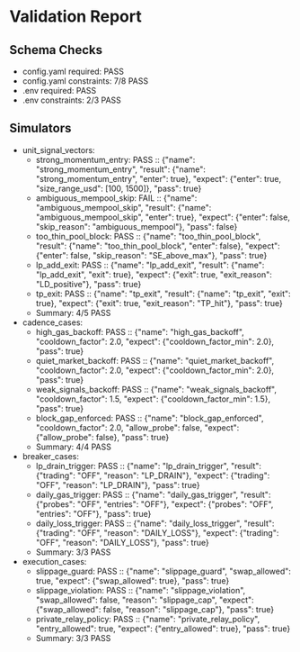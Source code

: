 # Validation Report


## Schema Checks

- config.yaml required: PASS
- config.yaml constraints: 7/8 PASS
- .env required: PASS
- .env constraints: 2/3 PASS

## Simulators

- unit_signal_vectors:
  - strong_momentum_entry: PASS :: {"name": "strong_momentum_entry", "result": {"name": "strong_momentum_entry", "enter": true}, "expect": {"enter": true, "size_range_usd": [100, 1500]}, "pass": true}
  - ambiguous_mempool_skip: FAIL :: {"name": "ambiguous_mempool_skip", "result": {"name": "ambiguous_mempool_skip", "enter": true}, "expect": {"enter": false, "skip_reason": "ambiguous_mempool"}, "pass": false}
  - too_thin_pool_block: PASS :: {"name": "too_thin_pool_block", "result": {"name": "too_thin_pool_block", "enter": false}, "expect": {"enter": false, "skip_reason": "SE_above_max"}, "pass": true}
  - lp_add_exit: PASS :: {"name": "lp_add_exit", "result": {"name": "lp_add_exit", "exit": true}, "expect": {"exit": true, "exit_reason": "LD_positive"}, "pass": true}
  - tp_exit: PASS :: {"name": "tp_exit", "result": {"name": "tp_exit", "exit": true}, "expect": {"exit": true, "exit_reason": "TP_hit"}, "pass": true}
  - Summary: 4/5 PASS
- cadence_cases:
  - high_gas_backoff: PASS :: {"name": "high_gas_backoff", "cooldown_factor": 2.0, "expect": {"cooldown_factor_min": 2.0}, "pass": true}
  - quiet_market_backoff: PASS :: {"name": "quiet_market_backoff", "cooldown_factor": 2.0, "expect": {"cooldown_factor_min": 2.0}, "pass": true}
  - weak_signals_backoff: PASS :: {"name": "weak_signals_backoff", "cooldown_factor": 1.5, "expect": {"cooldown_factor_min": 1.5}, "pass": true}
  - block_gap_enforced: PASS :: {"name": "block_gap_enforced", "cooldown_factor": 2.0, "allow_probe": false, "expect": {"allow_probe": false}, "pass": true}
  - Summary: 4/4 PASS
- breaker_cases:
  - lp_drain_trigger: PASS :: {"name": "lp_drain_trigger", "result": {"trading": "OFF", "reason": "LP_DRAIN"}, "expect": {"trading": "OFF", "reason": "LP_DRAIN"}, "pass": true}
  - daily_gas_trigger: PASS :: {"name": "daily_gas_trigger", "result": {"probes": "OFF", "entries": "OFF"}, "expect": {"probes": "OFF", "entries": "OFF"}, "pass": true}
  - daily_loss_trigger: PASS :: {"name": "daily_loss_trigger", "result": {"trading": "OFF", "reason": "DAILY_LOSS"}, "expect": {"trading": "OFF", "reason": "DAILY_LOSS"}, "pass": true}
  - Summary: 3/3 PASS
- execution_cases:
  - slippage_guard: PASS :: {"name": "slippage_guard", "swap_allowed": true, "expect": {"swap_allowed": true}, "pass": true}
  - slippage_violation: PASS :: {"name": "slippage_violation", "swap_allowed": false, "reason": "slippage_cap", "expect": {"swap_allowed": false, "reason": "slippage_cap"}, "pass": true}
  - private_relay_policy: PASS :: {"name": "private_relay_policy", "entry_allowed": true, "expect": {"entry_allowed": true}, "pass": true}
  - Summary: 3/3 PASS